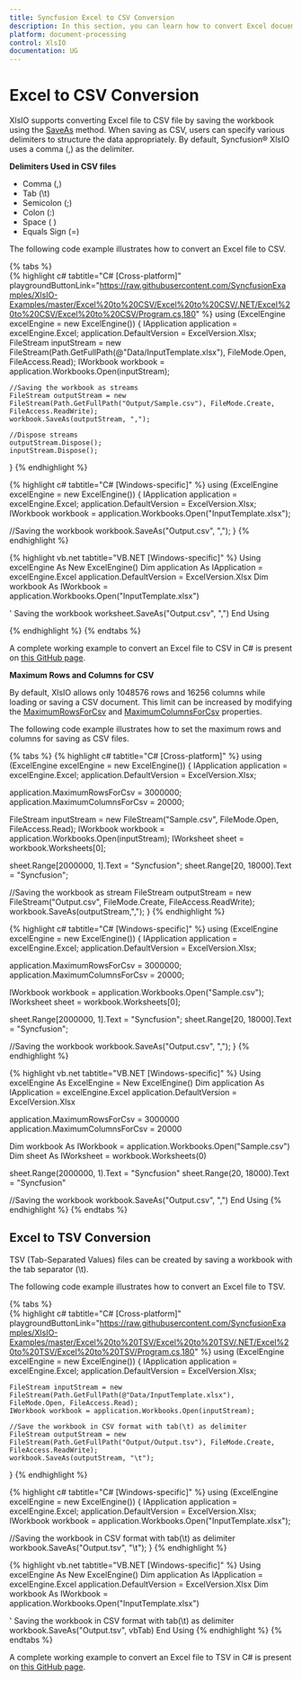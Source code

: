 ```yaml
---
title: Syncfusion Excel to CSV Conversion
description: In this section, you can learn how to convert Excel docuemnt to CSV document using Syncfusion Essential XlsIO.
platform: document-processing
control: XlsIO
documentation: UG
---
```


# Excel to CSV Conversion

XlsIO supports converting Excel file to CSV file by saving the workbook using the [SaveAs](https://help.syncfusion.com/cr/document-processing/Syncfusion.XlsIO.IWorksheet.html#Syncfusion_XlsIO_IWorksheet_SaveAs_System_IO_Stream_System_String_) method. When saving as CSV, users can specify various delimiters to structure the data appropriately. By default, Syncfusion&reg; XlsIO uses a comma (,) as the delimiter.

**Delimiters Used in CSV files**

* Comma (,)
* Tab (\t)
* Semicolon (;)
* Colon (:)
* Space ( )
* Equals Sign (=)

The following code example illustrates how to convert an Excel file to CSV.

{% tabs %}  
{% highlight c# tabtitle="C# [Cross-platform]" playgroundButtonLink="https://raw.githubusercontent.com/SyncfusionExamples/XlsIO-Examples/master/Excel%20to%20CSV/Excel%20to%20CSV/.NET/Excel%20to%20CSV/Excel%20to%20CSV/Program.cs,180" %}
using (ExcelEngine excelEngine = new ExcelEngine())
{
	IApplication application = excelEngine.Excel;
	application.DefaultVersion = ExcelVersion.Xlsx;
	FileStream inputStream = new FileStream(Path.GetFullPath(@"Data/InputTemplate.xlsx"), FileMode.Open, FileAccess.Read);
	IWorkbook workbook = application.Workbooks.Open(inputStream);

	//Saving the workbook as streams
	FileStream outputStream = new FileStream(Path.GetFullPath("Output/Sample.csv"), FileMode.Create, FileAccess.ReadWrite);
	workbook.SaveAs(outputStream, ",");

	//Dispose streams
	outputStream.Dispose();
	inputStream.Dispose();
}
{% endhighlight %}

{% highlight c# tabtitle="C# [Windows-specific]" %}
using (ExcelEngine excelEngine = new ExcelEngine())
{
  IApplication application = excelEngine.Excel;
  application.DefaultVersion = ExcelVersion.Xlsx;
  IWorkbook workbook = application.Workbooks.Open("InputTemplate.xlsx");

  //Saving the workbook
  workbook.SaveAs("Output.csv", ",");
}
{% endhighlight %}

{% highlight vb.net tabtitle="VB.NET [Windows-specific]" %}
Using excelEngine As New ExcelEngine()
  Dim application As IApplication = excelEngine.Excel
  application.DefaultVersion = ExcelVersion.Xlsx
  Dim workbook As IWorkbook = application.Workbooks.Open("InputTemplate.xlsx")

  ' Saving the workbook
  worksheet.SaveAs("Output.csv", ",")
End Using

{% endhighlight %}
{% endtabs %}  
 
A complete working example to convert an Excel file to CSV in C# is present on [this GitHub page](https://github.com/SyncfusionExamples/XlsIO-Examples/tree/master/Excel%20to%20CSV/Excel%20to%20CSV/.NET/Excel%20to%20CSV).

**Maximum Rows and Columns for CSV**

By default, XlsIO allows only 1048576 rows and 16256 columns while loading or saving a CSV document. This limit can be increased by modifying the [MaximumRowsForCsv](https://help.syncfusion.com/cr/document-processing/Syncfusion.XlsIO.IApplication.html#Syncfusion_XlsIO_IApplication_MaximumRowsForCsv) and [MaximumColumnsForCsv](https://help.syncfusion.com/cr/document-processing/Syncfusion.XlsIO.IApplication.html#Syncfusion_XlsIO_IApplication_MaximumColumnsForCsv) properties. 

The following code example illustrates how to set the maximum rows and columns for saving as CSV files.

{% tabs %}
{% highlight c# tabtitle="C# [Cross-platform]" %}
using (ExcelEngine excelEngine = new ExcelEngine())
{
  IApplication application = excelEngine.Excel;
  application.DefaultVersion = ExcelVersion.Xlsx;
  
  application.MaximumRowsForCsv = 3000000;
  application.MaximumColumnsForCsv = 20000;
  
  FileStream inputStream = new FileStream("Sample.csv", FileMode.Open, FileAccess.Read);
  IWorkbook workbook = application.Workbooks.Open(inputStream);
  IWorksheet sheet = workbook.Worksheets[0];
  
  sheet.Range[2000000, 1].Text = "Syncfusion";
  sheet.Range[20, 18000].Text = "Syncfusion";
  
  //Saving the workbook as stream
  FileStream outputStream = new FileStream("Output.csv", FileMode.Create, FileAccess.ReadWrite);
  workbook.SaveAs(outputStream,",");
}
{% endhighlight %}

{% highlight c# tabtitle="C# [Windows-specific]" %}
using (ExcelEngine excelEngine = new ExcelEngine())
{
  IApplication application = excelEngine.Excel;
  application.DefaultVersion = ExcelVersion.Xlsx;
  
  application.MaximumRowsForCsv = 3000000;
  application.MaximumColumnsForCsv = 20000;
  
  IWorkbook workbook = application.Workbooks.Open("Sample.csv");
  IWorksheet sheet = workbook.Worksheets[0];
  
  sheet.Range[2000000, 1].Text = "Syncfusion";
  sheet.Range[20, 18000].Text = "Syncfusion";
  
  //Saving the workbook
  workbook.SaveAs("Output.csv", ",");
}
{% endhighlight %}

{% highlight vb.net tabtitle="VB.NET [Windows-specific]" %}
Using excelEngine As ExcelEngine = New ExcelEngine()
  Dim application As IApplication = excelEngine.Excel
  application.DefaultVersion = ExcelVersion.Xlsx
  
  application.MaximumRowsForCsv = 3000000
  application.MaximumColumnsForCsv = 20000
  
  Dim workbook As IWorkbook = application.Workbooks.Open("Sample.csv")
  Dim sheet As IWorksheet = workbook.Worksheets(0)
  
  sheet.Range(2000000, 1).Text = "Syncfusion"
  sheet.Range(20, 18000).Text = "Syncfusion"
  
  //Saving the workbook
  workbook.SaveAs("Output.csv", ",")
End Using
{% endhighlight %}
{% endtabs %}

## Excel to TSV Conversion

TSV (Tab-Separated Values) files can be created by saving a workbook with the tab separator (\t).

The following code example illustrates how to convert an Excel file to TSV.

{% tabs %}  
{% highlight c# tabtitle="C# [Cross-platform]" playgroundButtonLink="https://raw.githubusercontent.com/SyncfusionExamples/XlsIO-Examples/master/Excel%20to%20TSV/Excel%20to%20TSV/.NET/Excel%20to%20TSV/Excel%20to%20TSV/Program.cs,180" %}
using (ExcelEngine excelEngine = new ExcelEngine())
{
	IApplication application = excelEngine.Excel;
	application.DefaultVersion = ExcelVersion.Xlsx;

	FileStream inputStream = new FileStream(Path.GetFullPath(@"Data/InputTemplate.xlsx"), FileMode.Open, FileAccess.Read);
	IWorkbook workbook = application.Workbooks.Open(inputStream);

	//Save the workbook in CSV format with tab(\t) as delimiter
	FileStream outputStream = new FileStream(Path.GetFullPath("Output/Output.tsv"), FileMode.Create, FileAccess.ReadWrite);
	workbook.SaveAs(outputStream, "\t");
}
{% endhighlight %}

{% highlight c# tabtitle="C# [Windows-specific]" %}
using (ExcelEngine excelEngine = new ExcelEngine())
{
  IApplication application = excelEngine.Excel;
  application.DefaultVersion = ExcelVersion.Xlsx;
  IWorkbook workbook = application.Workbooks.Open("InputTemplate.xlsx");

  //Saving the workbook in CSV format with tab(\t) as delimiter
  workbook.SaveAs("Output.tsv", "\t");
}
{% endhighlight %}

{% highlight vb.net tabtitle="VB.NET [Windows-specific]" %}
Using excelEngine As New ExcelEngine()
  Dim application As IApplication = excelEngine.Excel
  application.DefaultVersion = ExcelVersion.Xlsx
  Dim workbook As IWorkbook = application.Workbooks.Open("InputTemplate.xlsx")

  ' Saving the workbook in CSV format with tab(\t) as delimiter
  workbook.SaveAs("Output.tsv", vbTab)
End Using
{% endhighlight %}
{% endtabs %}  
 
A complete working example to convert an Excel file to TSV in C# is present on [this GitHub page](https://github.com/SyncfusionExamples/XlsIO-Examples/tree/master/Excel%20to%20TSV/Excel%20to%20TSV/.NET/Excel%20to%20TSV).
